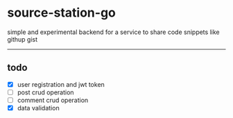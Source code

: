 # source-station-go

simple and experimental backend for a service to share code snippets like githup gist

---

## todo

- [X] user registration and jwt token
- [ ] post crud operation
- [ ] comment crud operation
- [X] data validation